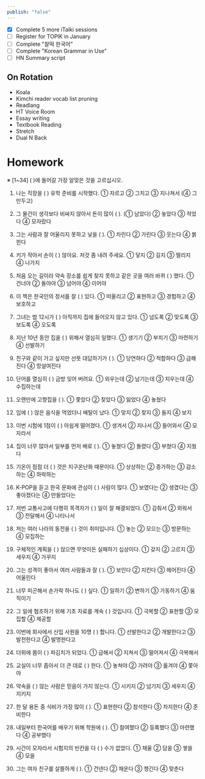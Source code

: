 ```yaml
---
publish: "false"
---
```


- [x] Complete 5 more iTalki sessions
 - [ ] Register for TOPIK in January
 - [ ] Complete "찰떡 한국어"
 - [ ] Complete "Korean Grammar in Use"
 - [ ] HN Summary script
## On Rotation

 - Koala
 - Kimchi reader vocab list pruning
 - Readlang
 - HT Voice Room
 - Essay writing
 - Textbook Reading
 - Stretch
 - Dual N Back
# Homework
※ [1~34] ( )에 들어갈 가장 알맞은 것을 고르십시오.

1. 나는 직장을 ( ) 유학 준비를 시작했다.
① 자르고 ② 그치고 ③ 지나쳐서 (④ 그만두고)

2. 그 물건이 생각보다 비싸지 않아서 돈이 많이 ( ).
(① 남았다) ② 놓았다 ③ 적었다 ④ 모자랐다

3. 그는 사람과 잘 어울리지 못하고 낯을 ( ).
① 차린다 ② 가린다 ③ 웃는다 ④ 붉힌다

4. 키가 작아서 손이 ( ) 않아요. 저것 좀 내려 주세요.
① 닿지 ② 길지 ③ 떨리지 ④ 나가지

5. 처음 오는 길이라 약속 장소를 쉽게 찾지 못하고 같은 곳을 여러 바퀴 ( ) 했다.
① 건너야 ② 돌아야 ③ 넘어야 ④ 이어야

6. 이 책은 한국인의 정서를 잘 ( ) 있다.
① 떠올리고 ② 표현하고 ③ 경험하고 ④ 보호하고

7. 그녀는 밤 12시가 ( ) 아직까지 집에 들어오지 않고 있다.
① 넘도록 ② 맞도록 ③ 보도록 ④ 오도록

8. 지난 10년 동안 집을 ( ) 위해서 열심히 일했다.
① 생기기 ② 부치기 ③ 마련하기 ④ 선발하기

9. 친구와 같이 가고 싶지만 선뜻 대답하기가 ( ).
① 당연하다 ② 적합하다 ③ 급해진다 ④ 망설여진다

10. 단어를 열심히 ( ) 금방 잊어 버려요.
① 외우는데 ② 남기는데 ③ 지우는데 ④ 수집하는데

11. 오랜만에 고향집을 ( ).
① 쫓았다 ② 찾았다 ③ 잃었다 ④ 놓쳤다

12. 입에 ( ) 않은 음식을 먹었더니 배탈이 났다.
① 맞지 ② 찾지 ③ 들지 ④ 보지

13. 이번 시험에 1점이 ( ) 아쉽게 떨어졌다.
① 생겨서 ② 지나서 ③ 들어와서 ④ 모자라서

14. 집이 너무 많아서 일부를 먼저 배로 ( ).
① 놓쳤다 ② 돌렸다 ③ 부쳤다 ④ 지웠다

15. 기온이 점점 더 ( ) 것은 지구온난화 때문이다.
① 상상하는 ② 증가하는 ③ 감소하는 ④ 하락하는

16. K-POP을 듣고 한국 문화에 관심이 ( ) 사람이 많다.
① 보였다는 ② 생겼다는 ③ 좋아졌다는 ④ 만들었다는

17. 저번 교통사고에 다행히 목격자가 ( ) 일이 잘 해결되었다.
① 감춰서 ② 외워서 ③ 전달해서 ④ 나타나서

18. 저는 여러 나라의 동전을 ( ) 것이 취미입니다.
① 놓는 ② 모으는 ③ 방문하는 ④ 모집하는

19. 구체적인 계획을 ( ) 않으면 무엇이든 실패하기 십상이다.
① 갖지 ② 고르지 ③ 세우지 ④ 가꾸지

20. 그는 성격이 좋아서 여러 사람들과 잘 ( ).
① 보인다 ② 지킨다 ③ 헤어진다 ④ 어울린다

21. 너무 피곤해서 손가락 하나도 ( ) 싶다.
① 일하기 ② 변하기 ③ 가동하기 ④ 움직이기

22. 그 일에 협조하기 위해 기초 자료를 계속 ( ) 것입니다.
① 극복할 ② 표현할 ③ 모집할 ④ 제공할

23. 이번에 회사에서 신입 사원을 10명 ( ) 합니다.
① 선발한다고 ② 개발한다고 ③ 발전한다고 ④ 발명한다고

24. 더위에 몸이 ( ) 파김치가 되었다.
① 급해서 ② 지쳐서 ③ 떨어져서 ④ 극복해서

25. 교실이 너무 좁아서 더 큰 데로 ( ) 한다.
① 놓쳐야 ② 가려야 ③ 옮겨야 ④ 쫓아야

26. 약속을 ( ) 않는 사람은 믿음이 가지 않는다.
① 시키지 ② 넘기지 ③ 세우지 ④ 지키지

27. 한 달 용돈 중 식비가 가장 많이 ( ).
① 표현한다 ② 참석한다 ③ 차지한다 ④ 준비한다

28. 내일부터 한국어를 배우기 위해 학원에 ( ).
① 참여했다 ② 등록했다 ③ 마련했다 ④ 공부했다

29. 시간이 모자라서 시험지의 빈칸을 다 ( ) 수가 없었다.
① 채울 ② 담을 ③ 쌓을 ④ 모을

30. 그는 여자 친구를 살뜰하게 ( ).
① 건넨다 ② 채운다 ③ 챙긴다 ④ 맞춘다